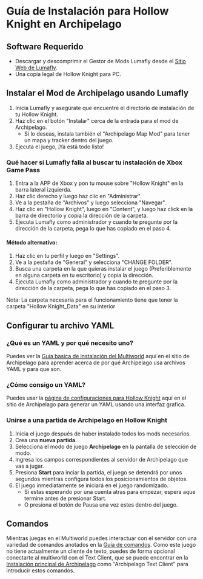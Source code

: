 # Guía de Instalación para Hollow Knight en Archipelago

## Software Requerido
* Descargar y descomprimir el Gestor de Mods Lumafly desde el [Sitio Web de Lumafly](https://themulhima.github.io/Scarab/).
* Una copia legal de Hollow Knight para PC.

## Instalar el Mod de Archipelago usando Lumafly

1. Inicia Lumafly y asegúrate que encuentre el directorio de instalación de tu Hollow Knight.
2. Haz clic en el botón "Instalar" cerca de la entrada para el mod de Archipelago.
   * Si lo deseas, instala también el "Archipelago Map Mod" para tener un mapa y tracker dentro del juego.
3. Ejecuta el juego, ¡Ya está todo listo!

### Qué hacer si Lumafly falla al buscar tu instalación de Xbox Game Pass

1. Entra a la APP de Xbox y pon tu mouse sobre "Hollow Knight" en la barra lateral izquierda.
2. Haz clic derecho y luego haz clic en "Administrar".
3. Ve a la pestaña de "Archivos" y luego selecciona "Navegar".
4. Haz clic en "Hollow Knight", luego en "Content", y luego haz click en la barra de directorio y copia la dirección de la carpeta.
5. Ejecuta Lumafly como administrador y cuando te pregunte por la dirección de la carpeta, pega lo que has copiado en el paso 4.

#### Método alternativo:
1. Haz clic en tu perfil y luego en "Settings".
2. Ve a la pestaña de "General" y selecciona "CHANGE FOLDER".
3. Busca una carpeta en la que quieras instalar el juego (Preferiblemente en alguna carpeta en tu escritorio) y copia la dirección.
4. Ejecuta Lumafly como administrador y cuando te pregunte por la dirección de la carpeta, pega lo que has copiado en el paso 3.

Nota: La carpeta necesaria para el funcionamiento tiene que tener la carpeta "Hollow Knight_Data" en su interior

## Configurar tu archivo YAML
### ¿Qué es un YAML y por qué necesito uno?
Puedes ver la [Guía basica de instalación del Multiworld](/tutorial/Archipelago/setup/en) aquí en el sitio de Archipelago para aprender acerca de por qué Archipelago usa archivos YAML y para que son.

### ¿Cómo consigo un YAML? 
Puedes usar la [página de configuraciones para Hollow Knight](/games/Hollow%20Knight/player-options) aquí en el sitio de Archipelago para generar un YAML usando una interfaz grafica.

### Unirse a una partida de Archipelago en Hollow Knight
1. Inicia el juego después de haber instalado todos los mods necesarios.
2. Crea una **nueva partida**.
3. Selecciona el modo de juego **Archipelago** en la pantalla de selección de modo.
4. Ingresa los campos correspondientes al servidor de Archipelago que vas a jugar.
5. Presiona **Start** para inciar la partida, el juego se detendrá por unos segundos mientras configura todos los posicionamientos de objetos.
6. El juego inmediatamente se iniciará en el juego randomizado.
   * Si estas esperando por una cuenta atras para empezar, espera aque termine antes de presionar Start.
   * O presiona el botón de Pausa una vez estes dentro del juego.
   
## Comandos
Mientras juegas en el Multiworld puedes interactuar con el servidor con una variedad de comandos anotados en la
[Guía de comandos](/tutorial/Archipelago/commands/en). Como este juego no tiene actualmente un cliente de texto, puedes de forma opcional conectarte al multiworld con el Text Client, que se puede encontrar en la
[Instalación principal de Archipelago](https://github.com/ArchipelagoMW/Archipelago/releases) como "Archipelago Text Client" para introducir
 estos comandos.
